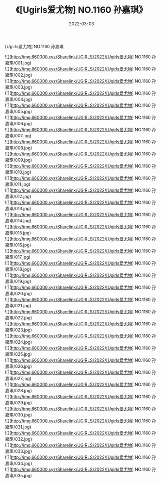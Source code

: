 ﻿---
layout: post
title:  《[Ugirls爱尤物] NO.1160 孙嘉琪》
date:   2022-03-03
img: http://img.660000.xyz/Sharelink/UGIRLS/2022/[Ugirls爱尤物] NO.1160 孙嘉琪/000.jpg
categories: [美女, 清纯, 唯美]
---

[Ugirls爱尤物] NO.1160 孙嘉琪

 ![](http://img.660000.xyz/Sharelink/UGIRLS/2022/[Ugirls爱尤物] NO.1160 孙嘉琪/001.jpg) <br>![](http://img.660000.xyz/Sharelink/UGIRLS/2022/[Ugirls爱尤物] NO.1160 孙嘉琪/002.jpg) <br>![](http://img.660000.xyz/Sharelink/UGIRLS/2022/[Ugirls爱尤物] NO.1160 孙嘉琪/003.jpg) <br>![](http://img.660000.xyz/Sharelink/UGIRLS/2022/[Ugirls爱尤物] NO.1160 孙嘉琪/004.jpg) <br>![](http://img.660000.xyz/Sharelink/UGIRLS/2022/[Ugirls爱尤物] NO.1160 孙嘉琪/005.jpg) <br>![](http://img.660000.xyz/Sharelink/UGIRLS/2022/[Ugirls爱尤物] NO.1160 孙嘉琪/006.jpg) <br>![](http://img.660000.xyz/Sharelink/UGIRLS/2022/[Ugirls爱尤物] NO.1160 孙嘉琪/007.jpg) <br>![](http://img.660000.xyz/Sharelink/UGIRLS/2022/[Ugirls爱尤物] NO.1160 孙嘉琪/008.jpg) <br>![](http://img.660000.xyz/Sharelink/UGIRLS/2022/[Ugirls爱尤物] NO.1160 孙嘉琪/009.jpg) <br>![](http://img.660000.xyz/Sharelink/UGIRLS/2022/[Ugirls爱尤物] NO.1160 孙嘉琪/010.jpg) <br>![](http://img.660000.xyz/Sharelink/UGIRLS/2022/[Ugirls爱尤物] NO.1160 孙嘉琪/011.jpg) <br>![](http://img.660000.xyz/Sharelink/UGIRLS/2022/[Ugirls爱尤物] NO.1160 孙嘉琪/012.jpg) <br>![](http://img.660000.xyz/Sharelink/UGIRLS/2022/[Ugirls爱尤物] NO.1160 孙嘉琪/013.jpg) <br>![](http://img.660000.xyz/Sharelink/UGIRLS/2022/[Ugirls爱尤物] NO.1160 孙嘉琪/014.jpg) <br>![](http://img.660000.xyz/Sharelink/UGIRLS/2022/[Ugirls爱尤物] NO.1160 孙嘉琪/015.jpg) <br>![](http://img.660000.xyz/Sharelink/UGIRLS/2022/[Ugirls爱尤物] NO.1160 孙嘉琪/016.jpg) <br>![](http://img.660000.xyz/Sharelink/UGIRLS/2022/[Ugirls爱尤物] NO.1160 孙嘉琪/017.jpg) <br>![](http://img.660000.xyz/Sharelink/UGIRLS/2022/[Ugirls爱尤物] NO.1160 孙嘉琪/018.jpg) <br>![](http://img.660000.xyz/Sharelink/UGIRLS/2022/[Ugirls爱尤物] NO.1160 孙嘉琪/019.jpg) <br>![](http://img.660000.xyz/Sharelink/UGIRLS/2022/[Ugirls爱尤物] NO.1160 孙嘉琪/020.jpg) <br>![](http://img.660000.xyz/Sharelink/UGIRLS/2022/[Ugirls爱尤物] NO.1160 孙嘉琪/021.jpg) <br>![](http://img.660000.xyz/Sharelink/UGIRLS/2022/[Ugirls爱尤物] NO.1160 孙嘉琪/022.jpg) <br>![](http://img.660000.xyz/Sharelink/UGIRLS/2022/[Ugirls爱尤物] NO.1160 孙嘉琪/023.jpg) <br>![](http://img.660000.xyz/Sharelink/UGIRLS/2022/[Ugirls爱尤物] NO.1160 孙嘉琪/024.jpg) <br>![](http://img.660000.xyz/Sharelink/UGIRLS/2022/[Ugirls爱尤物] NO.1160 孙嘉琪/025.jpg) <br>![](http://img.660000.xyz/Sharelink/UGIRLS/2022/[Ugirls爱尤物] NO.1160 孙嘉琪/026.jpg) <br>![](http://img.660000.xyz/Sharelink/UGIRLS/2022/[Ugirls爱尤物] NO.1160 孙嘉琪/027.jpg) <br>![](http://img.660000.xyz/Sharelink/UGIRLS/2022/[Ugirls爱尤物] NO.1160 孙嘉琪/028.jpg) <br>![](http://img.660000.xyz/Sharelink/UGIRLS/2022/[Ugirls爱尤物] NO.1160 孙嘉琪/029.jpg) <br>![](http://img.660000.xyz/Sharelink/UGIRLS/2022/[Ugirls爱尤物] NO.1160 孙嘉琪/030.jpg) <br>![](http://img.660000.xyz/Sharelink/UGIRLS/2022/[Ugirls爱尤物] NO.1160 孙嘉琪/031.jpg) <br>![](http://img.660000.xyz/Sharelink/UGIRLS/2022/[Ugirls爱尤物] NO.1160 孙嘉琪/032.jpg) <br>![](http://img.660000.xyz/Sharelink/UGIRLS/2022/[Ugirls爱尤物] NO.1160 孙嘉琪/033.jpg) <br>![](http://img.660000.xyz/Sharelink/UGIRLS/2022/[Ugirls爱尤物] NO.1160 孙嘉琪/034.jpg) <br>![](http://img.660000.xyz/Sharelink/UGIRLS/2022/[Ugirls爱尤物] NO.1160 孙嘉琪/035.jpg) <br>